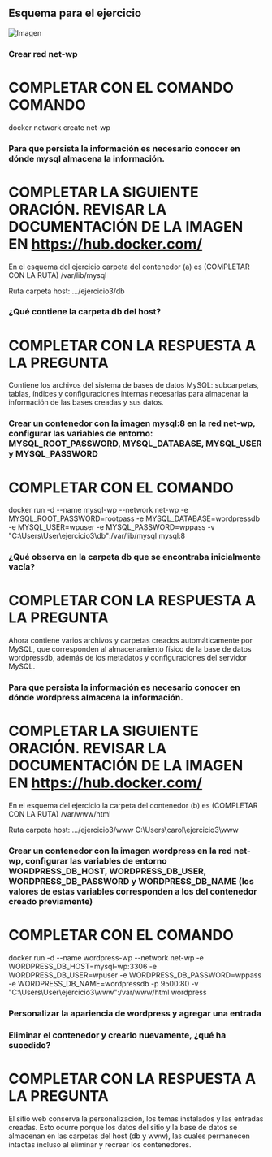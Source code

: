 ## Esquema para el ejercicio
![Imagen](esquema-ejercicio3.PNG)

### Crear red net-wp
# COMPLETAR CON EL COMANDO COMANDO
docker network create net-wp

### Para que persista la información es necesario conocer en dónde mysql almacena la información.
# COMPLETAR LA SIGUIENTE ORACIÓN. REVISAR LA DOCUMENTACIÓN DE LA IMAGEN EN https://hub.docker.com/
En el esquema del ejercicio carpeta del contenedor (a) es (COMPLETAR CON LA RUTA) /var/lib/mysql

Ruta carpeta host: .../ejercicio3/db

### ¿Qué contiene la carpeta db del host?
# COMPLETAR CON LA RESPUESTA A LA PREGUNTA
Contiene los archivos del sistema de bases de datos MySQL: subcarpetas, tablas, índices y configuraciones internas necesarias para almacenar la información de las bases creadas y sus datos.

### Crear un contenedor con la imagen mysql:8  en la red net-wp, configurar las variables de entorno: MYSQL_ROOT_PASSWORD, MYSQL_DATABASE, MYSQL_USER y MYSQL_PASSWORD
# COMPLETAR CON EL COMANDO
docker run -d --name mysql-wp --network net-wp -e MYSQL_ROOT_PASSWORD=rootpass -e MYSQL_DATABASE=wordpressdb -e MYSQL_USER=wpuser -e MYSQL_PASSWORD=wppass -v "C:\Users\User\ejercicio3\db":/var/lib/mysql mysql:8


### ¿Qué observa en la carpeta db que se encontraba inicialmente vacía?
# COMPLETAR CON LA RESPUESTA A LA PREGUNTA
Ahora contiene varios archivos y carpetas creados automáticamente por MySQL, que corresponden al almacenamiento físico de la base de datos wordpressdb, además de los metadatos y configuraciones del servidor MySQL.

### Para que persista la información es necesario conocer en dónde wordpress almacena la información.
# COMPLETAR LA SIGUIENTE ORACIÓN. REVISAR LA DOCUMENTACIÓN DE LA IMAGEN EN https://hub.docker.com/
En el esquema del ejercicio la carpeta del contenedor (b) es (COMPLETAR CON LA RUTA) /var/www/html

Ruta carpeta host: .../ejercicio3/www
C:\Users\carol\ejercicio3\www

### Crear un contenedor con la imagen wordpress en la red net-wp, configurar las variables de entorno WORDPRESS_DB_HOST, WORDPRESS_DB_USER, WORDPRESS_DB_PASSWORD y WORDPRESS_DB_NAME (los valores de estas variables corresponden a los del contenedor creado previamente)
# COMPLETAR CON EL COMANDO
docker run -d --name wordpress-wp --network net-wp -e WORDPRESS_DB_HOST=mysql-wp:3306 -e WORDPRESS_DB_USER=wpuser -e WORDPRESS_DB_PASSWORD=wppass -e WORDPRESS_DB_NAME=wordpressdb -p 9500:80 -v "C:\Users\User\ejercicio3\www":/var/www/html wordpress


### Personalizar la apariencia de wordpress y agregar una entrada

### Eliminar el contenedor y crearlo nuevamente, ¿qué ha sucedido?

# COMPLETAR CON LA RESPUESTA A LA PREGUNTA 
El sitio web conserva la personalización, los temas instalados y las entradas creadas. Esto ocurre porque los datos del sitio y la base de datos se almacenan en las carpetas del host (db y www), las cuales permanecen intactas incluso al eliminar y recrear los contenedores.

